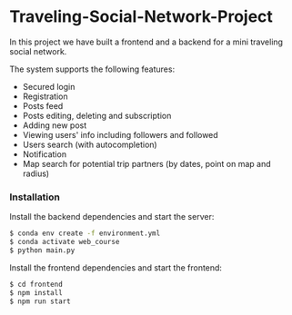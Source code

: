 # Traveling-Social-Network-Project

In this project we have built a frontend and a backend for a mini traveling social network.

The system supports the following features:
  
  - Secured login
  - Registration
  - Posts feed
  - Posts editing, deleting and subscription
  - Adding new post
  - Viewing users' info including followers and followed
  - Users search (with autocompletion)
  - Notification
  - Map search for potential trip partners (by dates, point on map and radius)
  
  ### Installation
  
  Install the backend dependencies and start the server:
  
```sh
$ conda env create -f environment.yml
$ conda activate web_course
$ python main.py
```
  
  Install the frontend dependencies and start the frontend:

```sh
$ cd frontend
$ npm install 
$ npm run start
```

